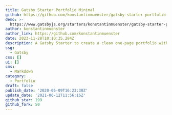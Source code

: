 ```yaml
---
title: Gatsby Starter Portfolio Minimal
github: https://github.com/konstantinmuenster/gatsby-starter-portfolio-minimal
demo: >-
  https://www.gatsbyjs.org/starters/konstantinmuenster/gatsby-starter-portfolio-minimal/
author: konstantinmuenster
author_link: https://github.com/konstantinmuenster
date: 2023-11-28T10:10:35.284Z
description: A Gatsby Starter to create a clean one-page portfolio with Markdown content.
ssg:
  - Gatsby
css: []
ui: []
cms:
  - Markdown
category:
  - Portfolio
draft: false
publish_date: '2020-05-09T16:23:30Z'
update_date: '2021-06-12T11:56:16Z'
github_star: 199
github_fork: 50
---
```

